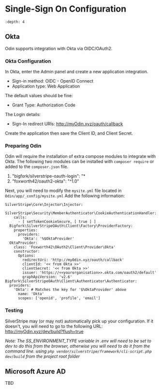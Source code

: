 # Single-Sign On Configuration
```{contents} Contents
:depth: 4
```

## Okta
Odin supports integration with Okta via OIDC/OAuth2.

### Okta Configuration
In Okta, enter the Admin panel and create a new application integration.
* Sign-in method: OIDC - OpenID Connect
* Application type: Web Application

The default values should be fine:
* Grant Type: Authorization Code 

The Login details:
* Sign-In redirect URIs: http://myOdin.xyz/oauth/callback

Create the application then save the Client ID, and Client Secret.

### Preparing Odin
Odin will require the installation of extra compose modules to integrate with Okta. The following two modules can be installed with `composer require` or added to the `composer.json` file.

1. "bigfork/silverstripe-oauth-login": "*
2. "foxworth42/oauth2-okta": "^1.0"

Next, you will need to modify the `mysite.yml` file located in `Odin/app/_config/mysite.yml`
Add the following information:
```none
SilverStripe\Core\Injector\Injector:
  SilverStripe\Security\MemberAuthenticator\CookieAuthenticationHandler:
    calls:
      - [ setTokenCookieSecure, [ true ] ]
  Bigfork\SilverStripeOAuth\Client\Factory\ProviderFactory:
    properties:
      providers:
        'Okta': '%$OktaProvider'
  OktaProvider:
    class: 'Foxworth42\OAuth2\Client\Provider\Okta'
    constructor:
      Options:
        redirectUri: 'http://myOdin.xyz/oauth/callback'
        clientId: '<< from Okta >>'
        clientSecret: '<< from Okta >>'
        issuer: 'https://<<yourorganisation>>.okta.com/oauth2/default'
        graphApiVersion: 'v2.6'          
Bigfork\SilverStripeOAuth\Client\Authenticator\Authenticator:
  providers:
    'Okta': # Matches the key for '$%OktaProvider' above
      name: 'Okta'
      scopes: ['openid', 'profile', 'email'] 
```

### Testing
SilverStripe may (or may not) automatically pick up your configuration. If it doesn't, you will need to go to the following URL:
http://myOdin.xyz/dev/build?flush=true

_Note: The SS_ENVIRONMENT_TYPE variable in .env will need to be set to dev to do this from the browser, otherwise you will need to do it from the command line.
using `php vendor/silverstripe/framework/cli-script.php dev/build` from the project root folder_

## Microsoft Azure AD
TBD


